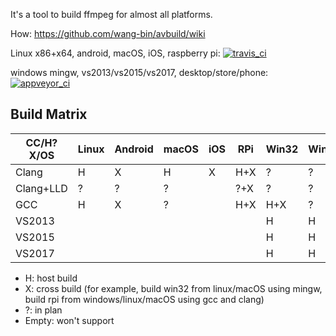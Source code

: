 It's a tool to build ffmpeg for almost all platforms.

How: https://github.com/wang-bin/avbuild/wiki


Linux x86+x64, android, macOS, iOS, raspberry pi: [![travis_ci](https://travis-ci.org/wang-bin/avbuild.svg?branch=master)](https://travis-ci.org/wang-bin/avbuild)

windows mingw, vs2013/vs2015/vs2017, desktop/store/phone: [![appveyor_ci](https://ci.appveyor.com/api/projects/status/github/wang-bin/avbuild?branch=master&svg=true)](https://ci.appveyor.com/project/wang-bin/avbuild)


## Build Matrix

| CC/H?X/OS | Linux  |  Android  |   macOS  |   iOS   |    RPi    |  Win32  |  WinStore  | WinPhone |
|-----------|---------|-----------|----------|---------|-----------|---------|------------|----------|
|   Clang   |    H    |     X     |     H    |    X    |    H+X    |    ?    |      ?     |     ?    |
| Clang+LLD |    ?    |     ?     |     ?    |         |    ?+X    |    ?    |      ?     |     ?    |
|    GCC    |    H    |     X     |     ?    |         |    H+X    |   H+X   |      ?     |     ?    |
|  VS2013   |         |           |          |         |           |    H    |      H     |     X    |
|  VS2015   |         |           |          |         |           |    H    |      H     |     X    |
|  VS2017   |         |           |          |         |           |    H    |      H     |     ?    |


- H: host build
- X: cross build (for example, build win32 from linux/macOS using mingw, build rpi from windows/linux/macOS using gcc and  clang)
- ?: in plan
- Empty: won't support

